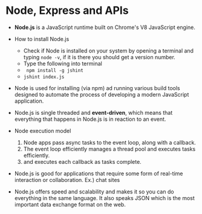# Node, Express and APIs

* **Node.js** is a JavaScript runtime built on Chrome's V8 JavaScript engine.
* How to install Node.js
  - Check if Node is installed on your system by opening a terminal and typing `node -v`, if it is there you should get a version number.
  - Type the following into terminal
   - ` npm install -g jshint`
   - `jshint index.js`

* Node is used for installing (via npm) ad running various build tools designed to automate the process of developing a modern JavaScript application.
* Node.js is single threaded and **event-driven**, which means that everything that happens in Node.js is in reaction to an event.

* Node execution model
  1. Node apps pass async tasks to the event loop, along with a callback.
  1. The event loop efficiently manages a thread pool and executes tasks efficiently.
  1. and executes each callback as tasks complete.

* Node.js is good for applications that require some form of real-time interaction or collaboration. Ex.) chat sites

* Node.js offers speed and scalability and makes it so you can do everything in the same language. It also speaks JSON which is the most important data exchange format on the web.
